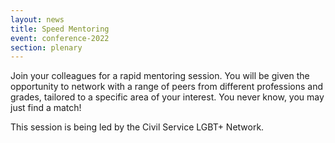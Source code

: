 ```yaml
---
layout: news
title: Speed Mentoring
event: conference-2022
section: plenary
---
```

Join your colleagues for a rapid mentoring session. You will be given the opportunity to network with a range of peers from different professions and grades, tailored to a specific area of your interest. You never know, you may just find a match! 

T﻿his session is being led by the Civil Service LGBT+ Network. 